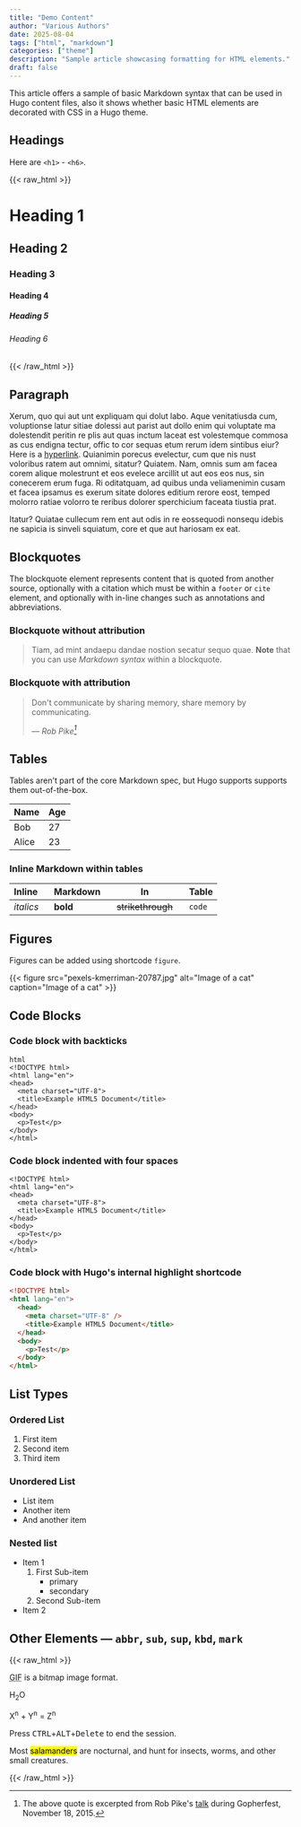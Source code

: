 ```yaml
---
title: "Demo Content"
author: "Various Authors"
date: 2025-08-04
tags: ["html", "markdown"]
categories: ["theme"]
description: "Sample article showcasing formatting for HTML elements."
draft: false
---
```


This article offers a sample of basic Markdown syntax that can be used in Hugo content files, also it shows whether basic HTML elements are decorated with CSS in a Hugo theme.

<!--more-->

## Headings

Here are `<h1>` - `<h6>`.

{{< raw_html >}}
<p>
<h1>Heading 1</h1>
</p>

<p>
<h2>Heading 2</h2>
</p>

<p>
<h3>Heading 3</h3>
</p>

<p>
<h4>Heading 4</h4>
</p>

<p>
<h5>Heading 5</h5>
</p>

<p>
<h6>Heading 6</h6>
</p>

{{< /raw_html >}}

## Paragraph

Xerum, quo qui aut unt expliquam qui dolut labo. Aque venitatiusda cum, voluptionse latur sitiae dolessi aut parist aut dollo enim qui voluptate ma dolestendit peritin re plis aut quas inctum laceat est volestemque commosa as cus endigna tectur, offic to cor sequas etum rerum idem sintibus eiur? Here is a [hyperlink](#). Quianimin porecus evelectur, cum que nis nust voloribus ratem aut omnimi, sitatur? Quiatem. Nam, omnis sum am facea corem alique molestrunt et eos evelece arcillit ut aut eos eos nus, sin conecerem erum fuga. Ri oditatquam, ad quibus unda veliamenimin cusam et facea ipsamus es exerum sitate dolores editium rerore eost, temped molorro ratiae volorro te reribus dolorer sperchicium faceata tiustia prat.

Itatur? Quiatae cullecum rem ent aut odis in re eossequodi nonsequ idebis ne sapicia is sinveli squiatum, core et que aut hariosam ex eat.

## Blockquotes

The blockquote element represents content that is quoted from another source, optionally with a citation which must be within a `footer` or `cite` element, and optionally with in-line changes such as annotations and abbreviations.

### Blockquote without attribution

> Tiam, ad mint andaepu dandae nostion secatur sequo quae.
> **Note** that you can use _Markdown syntax_ within a blockquote.

### Blockquote with attribution

> Don't communicate by sharing memory, share memory by communicating.</p>
> — <cite>Rob Pike[^1]</cite>

[^1]: The above quote is excerpted from Rob Pike's [talk](https://www.youtube.com/watch?v=PAAkCSZUG1c) during Gopherfest, November 18, 2015.

## Tables

Tables aren't part of the core Markdown spec, but Hugo supports supports them out-of-the-box.

| Name  | Age |
| ----- | --- |
| Bob   | 27  |
| Alice | 23  |

### Inline Markdown within tables

| Inline&nbsp;&nbsp;&nbsp; | Markdown&nbsp;&nbsp;&nbsp; | In&nbsp;&nbsp;&nbsp;                | Table  |
| ------------------------ | -------------------------- | ----------------------------------- | ------ |
| _italics_                | **bold**                   | ~~strikethrough~~&nbsp;&nbsp;&nbsp; | `code` |

## Figures

Figures can be added using shortcode `figure`.

{{< figure src="pexels-kmerriman-20787.jpg" alt="Image of a cat" caption="Image of a cat" >}}

## Code Blocks

### Code block with backticks

```
html
<!DOCTYPE html>
<html lang="en">
<head>
  <meta charset="UTF-8">
  <title>Example HTML5 Document</title>
</head>
<body>
  <p>Test</p>
</body>
</html>
```

### Code block indented with four spaces

    <!DOCTYPE html>
    <html lang="en">
    <head>
      <meta charset="UTF-8">
      <title>Example HTML5 Document</title>
    </head>
    <body>
      <p>Test</p>
    </body>
    </html>

### Code block with Hugo's internal highlight shortcode

```html
<!DOCTYPE html>
<html lang="en">
  <head>
    <meta charset="UTF-8" />
    <title>Example HTML5 Document</title>
  </head>
  <body>
    <p>Test</p>
  </body>
</html>
```

## List Types

### Ordered List

1. First item
2. Second item
3. Third item

### Unordered List

- List item
- Another item
- And another item

### Nested list

- Item 1
  1. First Sub-item
     - primary
     - secondary
  2. Second Sub-item
- Item 2

## Other Elements — `abbr`, `sub`, `sup`, `kbd`, `mark`

{{< raw_html >}}

<p>
<abbr title="Graphics Interchange Format">GIF</abbr> is a bitmap image format.
</p>

<p>
H<sub>2</sub>O
</p>

<p>
X<sup>n</sup> + Y<sup>n</sup> = Z<sup>n</sup>
</p>

<p>
Press <kbd>CTRL</kbd>+<kbd>ALT</kbd>+<kbd>Delete</kbd> to end the session.
</p>

<p>
Most <mark>salamanders</mark> are nocturnal, and hunt for insects, worms, and other small creatures.
</p>
{{< /raw_html >}}
